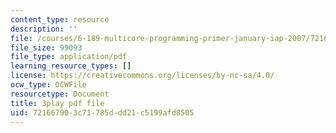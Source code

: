 ```yaml
---
content_type: resource
description: ''
file: /courses/6-189-multicore-programming-primer-january-iap-2007/721667903c71785ddd21c5199afd8505_WikcTwXQXfA.pdf
file_size: 99093
file_type: application/pdf
learning_resource_types: []
license: https://creativecommons.org/licenses/by-nc-sa/4.0/
ocw_type: OCWFile
resourcetype: Document
title: 3play pdf file
uid: 72166790-3c71-785d-dd21-c5199afd8505
---
```

